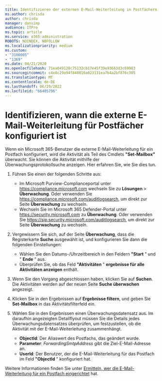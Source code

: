 ```yaml
---
title: Identifizieren der externen E-Mail-Weiterleitung in Postfächern in Überwachungsprotokollen
ms.author: chrisda
author: chrisda
manager: dansimp
audience: ITPro
ms.topic: article
ms.service: o365-administration
ROBOTS: NOINDEX, NOFOLLOW
ms.localizationpriority: medium
ms.custom:
- "3100005"
- "1369"
ms.date: 04/21/2020
ms.openlocfilehash: 71ea049128c75132cb17e45f39e93663d3c69983
ms.sourcegitcommit: c4e8c29a94f840816a023131ea7b4a2bf876c305
ms.translationtype: MT
ms.contentlocale: de-DE
ms.lasthandoff: 06/29/2022
ms.locfileid: "66405796"
---
```

# <a name="identify-when-external-email-forwarding-is-configured-on-mailboxes"></a>Identifizieren, wann die externe E-Mail-Weiterleitung für Postfächer konfiguriert ist

Wenn ein Microsoft 365-Benutzer die externe E-Mail-Weiterleitung für ein Postfach konfiguriert, wird die Aktivität als Teil des Cmdlets **"Set-Mailbox"** überwacht. Sie können die Aktivität mithilfe der Überwachungsprotokollsuche anzeigen. Hier erfahren Sie, wie Sie dies tun.

1. Führen Sie einen der folgenden Schritte aus:
   - Im Microsoft Purview-Complianceportal unter <https://compliance.microsoft.com> wechseln Sie zu **Lösungen** \> **Überwachung**. Oder verwenden Sie <https://compliance.microsoft.com/auditlogsearch>, um direkt zur Seite **Überwachung** zu wechseln.
   - Wechseln Sie im Microsoft 365 Defender-Portal unter <https://security.microsoft.com> zu **Überwachung**. Oder verwenden Sie <https://sip.security.microsoft.com/auditlogsearch>, um direkt zur Seite **Überwachung** zu wechseln.

2. Vergewissern Sie sich, auf der Seite **Überwachung**, dass die Registerkarte **Suche** ausgewählt ist, und konfigurieren Sie dann die folgenden Einstellungen:
   - Wählen Sie den Datums-/Uhrzeitbereich in den Feldern **"Start** " und " **Ende** " aus.
   - Überprüfen Sie, ob das Feld **"Aktivitäten** " **ergebnisse für alle Aktivitäten anzeigen** enthält.

3. Wenn Sie den Vorgang abgeschlossen haben, klicken Sie auf **Suchen**. Die Aktivitäten werden auf der neuen Seite **Suche überwachen** angezeigt.

4. Klicken Sie in den Ergebnissen auf **Ergebnisse filtern**, und geben Sie **Set-Mailbox** in das Aktivitätsfilterfeld ein.

5. Wählen Sie in den Ergebnissen einen Überwachungsdatensatz aus. Im daraufhin angezeigten Detailflyout müssen Sie die Details jedes Überwachungsdatensatzes überprüfen, um festzustellen, ob die Aktivität mit der E-Mail-Weiterleitung zusammenhängt.
   - **ObjectId**: Der Aliaswert des Postfachs, das geändert wurde.
   - **Parameter**: _ForwardingSmtpAddress_ gibt die Ziel-E-Mail-Adresse an.
   - **UserId**: Der Benutzer, der die E-Mail-Weiterleitung für das Postfach im Feld **"ObjectId** " konfiguriert hat.

Weitere Informationen finden Sie unter [Ermitteln, wer die E-Mail-Weiterleitung für ein Postfach eingerichtet](https://docs.microsoft.com/microsoft-365/compliance/auditing-troubleshooting-scenarios#determine-who-set-up-email-forwarding-for-a-mailbox) hat.
